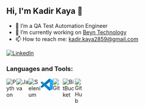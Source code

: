 ## Hi, I'm Kadir Kaya 👋

- 🔭  I’m a QA Test Automation Engineer
- 🔭  I’m currently working on [Beyn Technology](https://www.linkedin.com/company/beyn-technology/mycompany/)
- 📫  How to reach me: kadir.kaya2859@gmail.com

[![LinkedIn](https://img.shields.io/badge/LinkedIn-blue?style=flat&logo=linkedin)](https://www.linkedin.com/in/kadirkaya28/)


### Languages and Tools:

[<img align="left" alt="Python" width="26px" src="https://upload.wikimedia.org/wikipedia/commons/thumb/c/c3/Python-logo-notext.svg/1200px-Python-logo-notext.svg.png" />][python]
[<img align="left" alt="Java" width="32px" src="https://brandslogos.com/wp-content/uploads/images/large/java-logo-1.png" />][java]
[<img align="left" alt="Selenium" width="32px" src="https://seeklogo.com/images/S/selenium-logo-DB9103D7CF-seeklogo.com.png" />][selenium]
[<img align="left" alt="Visual Studio Code" width="32px" src="https://raw.githubusercontent.com/github/explore/80688e429a7d4ef2fca1e82350fe8e3517d3494d/topics/visual-studio-code/visual-studio-code.png" />][vscode]
[<img align="left" alt="Git" width="26px" src="https://www.svgrepo.com/show/373623/git.svg" />][git]
[<img align="left" alt="BitBucket" width="32px" src="https://poeditor.com/blog/wp-content/uploads/2014/06/bitbucket-logo.png" />][bitbucket]
[<img align="left" alt="GitHub" width="26px" src="https://www.svgrepo.com/show/217753/github.svg" />][github]


[python]: https://www.python.org/
[java]: https://www.java.com/tr/
[selenium]: https://www.selenium.dev/
[vscode]: https://code.visualstudio.com/
[git]: https://git-scm.com/
[github]: https://github.com/
[bitbucket]: https://bitbucket.org/product/

